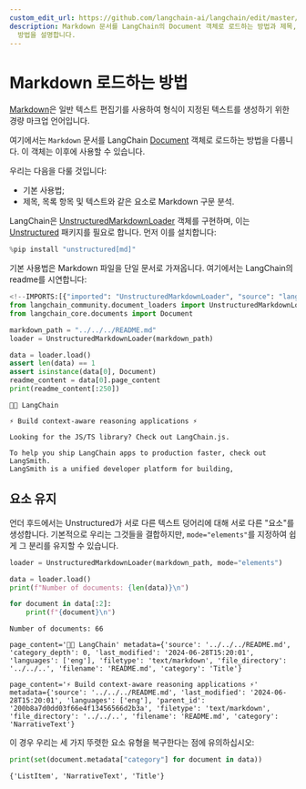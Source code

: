 ```yaml
---
custom_edit_url: https://github.com/langchain-ai/langchain/edit/master/docs/docs/how_to/document_loader_markdown.ipynb
description: Markdown 문서를 LangChain의 Document 객체로 로드하는 방법과 제목, 목록 항목, 텍스트 등의 요소로 파싱하는
  방법을 설명합니다.
---
```


# Markdown 로드하는 방법

[Markdown](https://en.wikipedia.org/wiki/Markdown)은 일반 텍스트 편집기를 사용하여 형식이 지정된 텍스트를 생성하기 위한 경량 마크업 언어입니다.

여기에서는 `Markdown` 문서를 LangChain [Document](https://api.python.langchain.com/en/latest/documents/langchain_core.documents.base.Document.html#langchain_core.documents.base.Document) 객체로 로드하는 방법을 다룹니다. 이 객체는 이후에 사용할 수 있습니다.

우리는 다음을 다룰 것입니다:

- 기본 사용법;
- 제목, 목록 항목 및 텍스트와 같은 요소로 Markdown 구문 분석.

LangChain은 [UnstructuredMarkdownLoader](https://api.python.langchain.com/en/latest/document_loaders/langchain_community.document_loaders.markdown.UnstructuredMarkdownLoader.html) 객체를 구현하며, 이는 [Unstructured](https://unstructured-io.github.io/unstructured/) 패키지를 필요로 합니다. 먼저 이를 설치합니다:

```python
%pip install "unstructured[md]"
```


기본 사용법은 Markdown 파일을 단일 문서로 가져옵니다. 여기에서는 LangChain의 readme를 시연합니다:

```python
<!--IMPORTS:[{"imported": "UnstructuredMarkdownLoader", "source": "langchain_community.document_loaders", "docs": "https://api.python.langchain.com/en/latest/document_loaders/langchain_community.document_loaders.markdown.UnstructuredMarkdownLoader.html", "title": "How to load Markdown"}, {"imported": "Document", "source": "langchain_core.documents", "docs": "https://api.python.langchain.com/en/latest/documents/langchain_core.documents.base.Document.html", "title": "How to load Markdown"}]-->
from langchain_community.document_loaders import UnstructuredMarkdownLoader
from langchain_core.documents import Document

markdown_path = "../../../README.md"
loader = UnstructuredMarkdownLoader(markdown_path)

data = loader.load()
assert len(data) == 1
assert isinstance(data[0], Document)
readme_content = data[0].page_content
print(readme_content[:250])
```

```output
🦜️🔗 LangChain

⚡ Build context-aware reasoning applications ⚡

Looking for the JS/TS library? Check out LangChain.js.

To help you ship LangChain apps to production faster, check out LangSmith. 
LangSmith is a unified developer platform for building,
```

## 요소 유지

언더 후드에서는 Unstructured가 서로 다른 텍스트 덩어리에 대해 서로 다른 "요소"를 생성합니다. 기본적으로 우리는 그것들을 결합하지만, `mode="elements"`를 지정하여 쉽게 그 분리를 유지할 수 있습니다.

```python
loader = UnstructuredMarkdownLoader(markdown_path, mode="elements")

data = loader.load()
print(f"Number of documents: {len(data)}\n")

for document in data[:2]:
    print(f"{document}\n")
```

```output
Number of documents: 66

page_content='🦜️🔗 LangChain' metadata={'source': '../../../README.md', 'category_depth': 0, 'last_modified': '2024-06-28T15:20:01', 'languages': ['eng'], 'filetype': 'text/markdown', 'file_directory': '../../..', 'filename': 'README.md', 'category': 'Title'}

page_content='⚡ Build context-aware reasoning applications ⚡' metadata={'source': '../../../README.md', 'last_modified': '2024-06-28T15:20:01', 'languages': ['eng'], 'parent_id': '200b8a7d0dd03f66e4f13456566d2b3a', 'filetype': 'text/markdown', 'file_directory': '../../..', 'filename': 'README.md', 'category': 'NarrativeText'}
```

이 경우 우리는 세 가지 뚜렷한 요소 유형을 복구한다는 점에 유의하십시오:

```python
print(set(document.metadata["category"] for document in data))
```

```output
{'ListItem', 'NarrativeText', 'Title'}
```